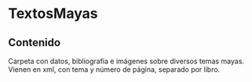 # TextosMayas

## Contenido
Carpeta con datos, bibliografía e imágenes sobre diversos temas mayas. Vienen en xml, con tema y número de página, separado por libro. 

